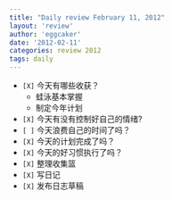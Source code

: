 ```yaml
---
title: "Daily review February 11, 2012" 
layout: 'review'
author: 'eggcaker'
date: '2012-02-11'
categories: review 2012
tags: daily
---
```



  * `[X]` 今天有哪些收获？ 
    * 蛙泳基本掌握 
    * 制定今年计划 
  * `[X]` 今天有没有控制好自己的情绪? 
  * `[ ]` 今天浪费自己的时间了吗？ 
  * `[X]` 今天的计划完成了吗？ 
  * `[X]` 今天的好习惯执行了吗？ 
  * `[X]` 整理收集篮 
  * `[X]` 写日记 
  * `[X]` 发布日志草稿 

